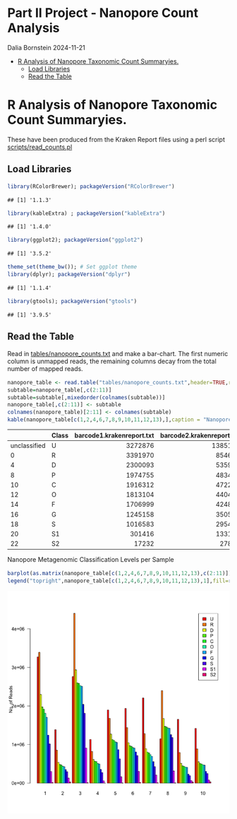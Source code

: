 Part II Project - Nanopore Count Analysis
================
Dalia Bornstein
2024-11-21

- [R Analysis of Nanopore Taxonomic Count
  Summaryies.](#r-analysis-of-nanopore-taxonomic-count-summaryies)
  - [Load Libraries](#load-libraries)
  - [Read the Table](#read-the-table)

# R Analysis of Nanopore Taxonomic Count Summaryies.

These have been produced from the Kraken Report files using a perl
script [scripts/read_counts.pl](attached)

## Load Libraries

``` r
library(RColorBrewer); packageVersion("RColorBrewer")
```

    ## [1] '1.1.3'

``` r
library(kableExtra) ; packageVersion("kableExtra")
```

    ## [1] '1.4.0'

``` r
library(ggplot2); packageVersion("ggplot2")
```

    ## [1] '3.5.2'

``` r
theme_set(theme_bw()); # Set ggplot theme
library(dplyr); packageVersion("dplyr")
```

    ## [1] '1.1.4'

``` r
library(gtools); packageVersion("gtools")
```

    ## [1] '3.9.5'

## Read the Table

Read in [tables/nanopore_counts.txt](nanopore_counts.txt) and make a
bar-chart. The first numeric column is unmapped reads, the remaining
columns decay from the total number of mapped reads.

``` r
nanopore_table <- read.table("tables/nanopore_counts.txt",header=TRUE,row.names=1,sep="\t")
subtable=nanopore_table[,c(2:11)]
subtable=subtable[,mixedorder(colnames(subtable))]
nanopore_table[,c(2:11)] <- subtable
colnames(nanopore_table)[2:11] <- colnames(subtable)
kable(nanopore_table[c(1,2,4,6,7,8,9,10,11,12,13),],caption = "Nanopore Metagenomic Classification Levels per Sample")
```

|  | Class | barcode1.krakenreport.txt | barcode2.krakenreport.txt | barcode3.krakenreport.txt | barcode4.krakenreport.txt | barcode5.krakenreport.txt | barcode6.krakenreport.txt | barcode7.krakenreport.txt | barcode9.krakenreport.txt | barcode10.krakenreport.txt | barcode11.krakenreport.txt |
|:---|:---|---:|---:|---:|---:|---:|---:|---:|---:|---:|---:|
| unclassified | U | 3272876 | 1385158 | 2761363 | 1131784 | 1896553 | 1935210 | 2210077 | 1148767 | 1654029 | 1419616 |
| 0 | R | 3391970 | 854646 | 4400352 | 820492 | 1680549 | 1442160 | 1282608 | 2398457 | 790871 | 886717 |
| 4 | D | 2300093 | 535929 | 2937827 | 613897 | 1272976 | 1046637 | 893145 | 1672446 | 513119 | 552751 |
| 8 | P | 1974755 | 483408 | 2600717 | 568909 | 1129395 | 969404 | 802790 | 1470864 | 447224 | 507135 |
| 10 | C | 1916312 | 472225 | 2585415 | 556668 | 1111204 | 955887 | 784022 | 1459000 | 437320 | 498027 |
| 12 | O | 1813104 | 440491 | 2528990 | 507540 | 1071786 | 924091 | 739123 | 1430507 | 415246 | 476406 |
| 14 | F | 1706999 | 424826 | 2512272 | 496931 | 1054614 | 909569 | 694523 | 1422451 | 409516 | 465555 |
| 16 | G | 1245158 | 350514 | 2041107 | 355613 | 868155 | 809022 | 556363 | 1256462 | 231339 | 303846 |
| 18 | S | 1016583 | 295445 | 1811695 | 272493 | 630069 | 714294 | 427192 | 1182237 | 193914 | 247747 |
| 20 | S1 | 301416 | 133116 | 908407 | 58420 | 166640 | 306393 | 207218 | 313694 | 66919 | 80906 |
| 22 | S2 | 17232 | 27878 | 12274 | 813 | 3423 | 18467 | 10467 | 5751 | 28132 | 32803 |

Nanopore Metagenomic Classification Levels per Sample

``` r
barplot(as.matrix(nanopore_table[c(1,2,4,6,7,8,9,10,11,12,13),c(2:11)]),beside=T,col=rainbow(11),las=1,names=c(1:10),ylab="No. of Reads")
legend("topright",nanopore_table[c(1,2,4,6,7,8,9,10,11,12,13),1],fill=rainbow(11))
```

![](nanopore_count_levels_files/figure-gfm/unnamed-chunk-2-1.png)<!-- -->
